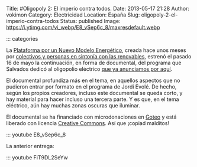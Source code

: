 Title: #Oligopoly 2: El imperio contra todos.
Date: 2013-05-17 21:28
Author: vokimon
Category: Electricidad
Location: España
Slug: oligopoly-2-el-imperio-contra-todos
Status: published
Image: https://i.ytimg.com/vi_webp/E8_vSep6c_8/maxresdefault.webp

::: categories

La [Plataforma por un Nuevo Modelo Energético](http://www.nuevomodeloenergetico.org), creada hace unos meses por [colectivos y personas en sintonía con las renovables](http://www.nuevomodeloenergetico.org/pgs2/index.php/cada-vez-somos-mas/), estrenó el pasado 16 de mayo la continuación, en forma de documental, del programa que Salvados dedicó al oligopolio eléctrico [que ya anunciamos por aquí](http://desconexionibex35.org/blog/2012/11/16/salvados-oligopoly-juego-energia/).

El documental profundiza más en el tema, en aquellos aspectos que no pudieron entrar por formato en el programa de Jordi Evolé. De hecho, según los propios creadores, incluso este documental se queda corto, y hay material para hacer incluso una tercera parte. Y es que, en el tema eléctrico, aún hay muchas zonas oscuras que iluminar.

El documental se ha financiado con microdonaciones en [Goteo](http://goteo.org) y está liberado con licencia [Creative Commons](http://creativecommons.org/). Así que ¡copiad malditos!

::: youtube E8_vSep6c_8

La anterior entrega:

::: youtube FiT9DL2SeYw

 
